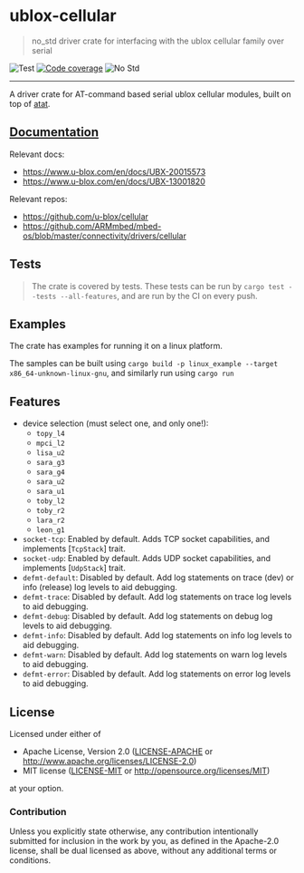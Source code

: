 # ublox-cellular

> no_std driver crate for interfacing with the ublox cellular family over serial

![Test][test]
[![Code coverage][codecov-badge]][codecov]
![No Std][no-std-badge]
<!--
[![Crates.io Version][crates-io-badge]][crates-io]
[![Crates.io Downloads][crates-io-download-badge]][crates-io-download]
-->

---

A driver crate for AT-command based serial ublox cellular modules, built on top of [atat].

[atat]: https://crates.io/crates/atat


## [Documentation](https://docs.rs/ublox-cellular-rs/latest)

Relevant docs:
- https://www.u-blox.com/en/docs/UBX-20015573
- https://www.u-blox.com/en/docs/UBX-13001820

Relevant repos:
- https://github.com/u-blox/cellular
- https://github.com/ARMmbed/mbed-os/blob/master/connectivity/drivers/cellular


## Tests

> The crate is covered by tests. These tests can be run by `cargo test --tests --all-features`, and are run by the CI on every push.


## Examples
The crate has examples for running it on a linux platform.

The samples can be built using `cargo build -p linux_example --target x86_64-unknown-linux-gnu`, and similarly run using `cargo run`


## Features

- device selection (must select one, and only one!):
  - `topy_l4`
  - `mpci_l2`
  - `lisa_u2`
  - `sara_g3`
  - `sara_g4`
  - `sara_u2`
  - `sara_u1`
  - `toby_l2`
  - `toby_r2`
  - `lara_r2`
  - `leon_g1`
- `socket-tcp`: Enabled by default. Adds TCP socket capabilities, and implements [`TcpStack`] trait.
- `socket-udp`: Enabled by default. Adds UDP socket capabilities, and implements [`UdpStack`] trait.
- `defmt-default`: Disabled by default. Add log statements on trace (dev) or info (release) log levels to aid debugging.
- `defmt-trace`: Disabled by default. Add log statements on trace log levels to aid debugging.
- `defmt-debug`: Disabled by default. Add log statements on debug log levels to aid debugging.
- `defmt-info`: Disabled by default. Add log statements on info log levels to aid debugging.
- `defmt-warn`: Disabled by default. Add log statements on warn log levels to aid debugging.
- `defmt-error`: Disabled by default. Add log statements on error log levels to aid debugging.


## License

Licensed under either of

- Apache License, Version 2.0 ([LICENSE-APACHE](LICENSE-APACHE) or
 http://www.apache.org/licenses/LICENSE-2.0)
- MIT license ([LICENSE-MIT](LICENSE-MIT) or http://opensource.org/licenses/MIT)

at your option.

### Contribution

Unless you explicitly state otherwise, any contribution intentionally submitted
for inclusion in the work by you, as defined in the Apache-2.0 license, shall be
dual licensed as above, without any additional terms or conditions.


<!-- Badges -->
[test]: https://github.com/BlackbirdHQ/ublox-cellular-rs/workflows/Test/badge.svg
[no-std-badge]: https://img.shields.io/badge/no__std-yes-blue
[codecov-badge]: https://codecov.io/gh/BlackbirdHQ/ublox-cellular-rs/branch/master/graph/badge.svg
[codecov]: https://codecov.io/gh/BlackbirdHQ/ublox-cellular-rs
<!--
[crates-io]: https://crates.io/crates/ublox-cellular-rs
[crates-io-badge]: https://img.shields.io/crates/v/ublox-cellular-rs.svg?maxAge=3600
[crates-io-download]: https://crates.io/crates/ublox-cellular-rs
[crates-io-download-badge]: https://img.shields.io/crates/d/ublox-cellular-rs.svg?maxAge=3600
-->
